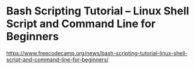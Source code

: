 # Bash Scripting Tutorial – Linux Shell Script and Command Line for Beginners

https://www.freecodecamp.org/news/bash-scripting-tutorial-linux-shell-script-and-command-line-for-beginners/
